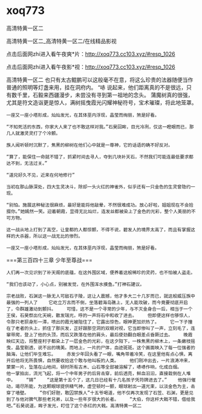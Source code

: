 # xoq773
高清特黄一区二

高清特黄一区二_高清特黄一区二/在线精品影视

点击后面网zhi进入看午夜爽*片：http://xoq773.cc103.xyz/#resp_1026

点击后面网zhi进入看午夜影*视：http://xoq773.cc103.xyz/#resp_1026

高清特黄一区二    也只有太古鲲鹏可以这般毫不在意，将这么珍贵的法器随便当作普通的照明等灯盏来用，挂在洞府内。    “哧    说起来，他们距离真的不是很远，只有数千里，石毅来西疆漫步，未尝没有寻到第一祖地的念头。    蒲魔树真的很强，尤其是符文造诣更是惊人，满树摇曳霞光闪耀神秘符号，宝术璀璨，将此地笼罩。

    一座又一座小塔形成，灿灿发光，在其体垩内浮现，晶莹而绚丽，煞是好看。

    “不知死活的东西，你家大人来了也不敢这样对我。”石昊回眸，目光冷冽，仅这一瞪眼而已，那几人就激灵灵打了个冷颤。

    族人闻听顿时沉默了，焦黑的柳树在他们心中就是一尊神，它的话语的确不好反对。

    “算了，能保住一命就不错了，抓紧时间去寻人，夺到几块补天石，不然我们可能连最低要求都达不到，无法过关。”

    “道兄好久不见，近来在何地修行”

    当初在那山脉深处，四大生灵决斗，除却一头火红的神雀外，似乎还有一只金色的生灵曾隐约一现。

    “别怕。施展这种秘法很麻烦，最好是能将他敲晕，不然很难成功。放心好啦，姐姐现在不会拾掇你。”她嫣然一笑。迎着朝霞，显得无比灿烂，连发丝都被染上了金色的光彩，整个人美丽的不可方物。

    这一战从地上打到了高空，让皇都的人都惊颤，不得不说，碧发人的境界太高了，而且有掌握这样的大杀器，所以这一战无比的惨烈。

    一座又一座小塔形成，灿灿发光，在其体垩内浮现，晶莹而绚丽，煞是好看。

===第三百四十三章 少年至尊战===

    人们再一次见识到了补天阁的底蕴，在这外围区域，便养着这般稀珍的灵药，也不怕被人盗走。

    “我们也该动了，小心点，别被发觉，在外围浑水摸鱼。”打神石建议。

    宗老战败，石渊这一脉无人可敌石子陵，这让人震撼，他才多大二十几岁而已，就这般威压族中最强的一列人了    它屹立万古而不倒，坐落碧海岛礁上，无人能攻破，而今竟要彻底开启了，令群雄激动到颤抖。    可惜，这不是一个寻常的少年，与不灭金身合一后，相当于一个王侯，石昊祭出化天碗，散发瑞光，呼的一声将石中和收了进去。    但即便这样也够惊人，令那只老狈身形一滞，喷出的霞光被阻住了，它露出惊色，眼神更加炽热了。    它一下子撞在了老者的头上，抓住了那灰发，正好跟那空洞的双眼对视，它当即惨叫了一声，立刻毛了，连窜带爬，登上了他的头顶，而后又跌落在他的肩头，最后使劲翻白眼差点昏厥过去。    晚霞映红天边，将整座村子都染上了一层金色的光彩，在这夕阳下，一株焦黑的柳木上，一条嫩枝摇曳，晶莹剔透，说不出的瑰美。而地上，一片的尸体，血迹斑斑。这个画面映入了每一位强者的脑海，让他们毕生难忘。    赤发少年回头看了一眼，嘴角带着冷笑，在这里他有点心惧，离开后他将无所畏惧，自然要收拾这个敢与他叫板的人类。    他们刚冲出去，一片浪涛冲来，蒙蒙一片，坠落在山地间，顿时所有古木、山石等全部被溶解了，哧哧作响，化成白烟。    他一掌拍出，流光飞起，将一个中年男子的后背击穿，前后透亮，鲜血汩汩，直接栽倒在人堆中。    “锵”    “这是第十五个了，这几日已经有十几名孩子凭符牌进去了。”    他强行催动，竭尽所能，为这颗眼球提供精气神，虚空顿时一颤，眼球射出一道光束，以淡金色为主，击穿了墙壁。    “你们好胆，敢囚禁族人”十五爷喝道，他不仅再次发现了石笠、石渊，更是见到了与他对脾气那些老兄弟，以及一些年岁很大的长者。    “大伯，你这杆大戟不错，借给我吧。”石昊说道，眸子发光，盯住了这个赤红的大戟。高清特黄一区二
